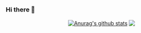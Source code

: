 ### Hi there 👋

<!--
**danilosoarespinheiro/danilosoarespinheiro** is a ✨ _special_ ✨ repository because its `README.md` (this file) appears on your GitHub profile.

Here are some ideas to get you started:

- 🔭 I’m currently working on ...
- 🌱 I’m currently learning ...
- 👯 I’m looking to collaborate on ...
- 🤔 I’m looking for help with ...
- 💬 Ask me about ...
- 📫 How to reach me: ...
- 😄 Pronouns: ...
- ⚡ Fun fact: ...
-->

<p align="center">
<a href="https://github.com/danilosoarespinheiro/github-readme-stats"><img align="center" src="https://github-readme-stats.vercel.app/api?username=danilosoarespinheiro&show_icons=true&include_all_commits=true&theme=buefy&hide_border=true" alt="Anurag's github stats" /></a> 
<a href="https://github.com/danilosoarespinheiro/github-readme-stats"><img align="center" src="https://github-readme-stats.vercel.app/api/top-langs/?username=danilosoarespinheiro&layout=compact&theme=buefy&hide_border=true" /></a> 
</p>
